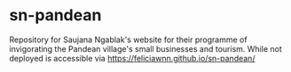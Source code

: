 # sn-pandean

Repository for Saujana Ngablak's website for their programme of invigorating the Pandean village's small businesses and tourism.
While not deployed is accessible via https://feliciawnn.github.io/sn-pandean/
